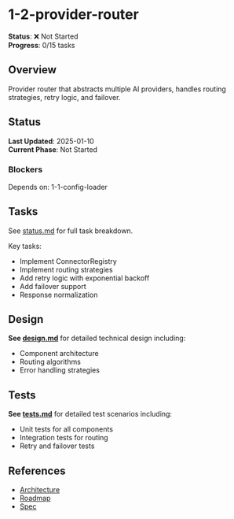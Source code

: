 # 1-2-provider-router

**Status**: ❌ Not Started  
**Progress**: 0/15 tasks

## Overview

Provider router that abstracts multiple AI providers, handles routing strategies, retry logic, and failover.

## Status

**Last Updated**: 2025-01-10  
**Current Phase**: Not Started

### Blockers
Depends on: 1-1-config-loader

## Tasks

See [status.md](./status.md) for full task breakdown.

Key tasks:
- Implement ConnectorRegistry
- Implement routing strategies
- Add retry logic with exponential backoff
- Add failover support
- Response normalization

## Design

**See [design.md](./design.md)** for detailed technical design including:
- Component architecture
- Routing algorithms
- Error handling strategies

## Tests

**See [tests.md](./tests.md)** for detailed test scenarios including:
- Unit tests for all components
- Integration tests for routing
- Retry and failover tests

## References

- [Architecture](../../architecture.md)
- [Roadmap](../../roadmap.md)
- [Spec](../../../../../products/anygpt/specs/README.md#provider-router)
